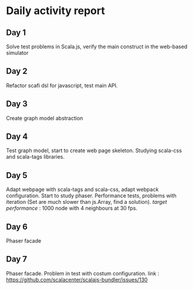 # Daily activity report

## Day 1

Solve test problems in Scala.js, verify the main construct  in the  web-based simulator

## Day 2

Refactor scafi dsl for javascript, test main API.

## Day 3

Create graph model abstraction

## Day 4

Test graph model, start to create web page skeleton. Studying scala-css and scala-tags libraries.

## Day 5

Adapt webpage with scala-tags and scala-css, adapt webpack configuration. Start to study phaser. Performance tests, problems with iteration (Set are much slower than js.Array, find a solution). *target performance* : 1000 node with 4 neighbours at 30 fps.

## Day 6

Phaser facade

## Day 7

Phaser facade. Problem in test with costum configuration. link : https://github.com/scalacenter/scalajs-bundler/issues/130